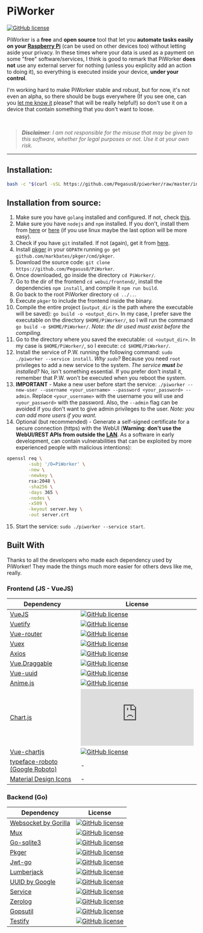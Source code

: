 # PiWorker 

[![GitHub license](https://img.shields.io/github/license/Pegasus8/piworker)](https://github.com/Pegasus8/piworker/blob/master/LICENSE.md)

PiWorker is a **free** and **open source** tool that let you **automate tasks easily on your [Raspberry Pi](https://www.raspberrypi.org)** (can be used on other devices too) without letting aside your privacy. In these times where your data is used as a payment on some "free" software/services, I think is good to remark that PiWorker **does not** use any external server for nothing (unless you explicity add an action to doing it), so everything is executed inside your device, **under your control**.

I'm working hard to make PiWorker stable and robust, but for now, it's not even an alpha, so there should be bugs everywhere (If you see one, can you [let me know it](https://github.com/Pegasus8/piworker/issues/new/choose) please? that will be really helpful!) so don't use it on a device that contain something that you don't want to loose.

<br>

> _**Disclaimer**: I am not responsible for the misuse that may be given to this software, whether for legal purposes or not. Use it at your own risk._

-----

## Installation:
```bash
bash -c "$(curl -sSL https://github.com/Pegasus8/piworker/raw/master/install.sh)"
```

## Installation from source:
1. Make sure you have `golang` installed and configured. If not, check [this](https://golang.org/doc/install).
2. Make sure you have `nodejs` and `npm` installed. If you don't, install them from [here](https://nodejs.org/en/) or [here](https://github.com/nodesource/distributions) (if you use linux maybe the last option will be more easy).
3. Check if you have `git` installed. If not (again), get it from [here](https://git-scm.com/downloads).
4. Install [pkger](https://github.com/markbates/pkger) in your `GOPATH` running `go get github.com/markbates/pkger/cmd/pkger`.
5. Download the source code: `git clone https://github.com/Pegasus8/PiWorker`.
6. Once downloaded, go inside the directory `cd PiWorker/`.
7. Go to the dir of the frontend `cd webui/frontend/`, install the dependencies `npm install`, and compile it `npm run build`.
8. Go back to the root PiWorker directory `cd ../..`.
9. Execute `pkger` to include the frontend inside the binary.
10. Compile the entire project (`output_dir` is the path where the executable will be saved): `go build -o <output_dir>`. In my case, I prefer save the executable on the directory `$HOME/PiWorker/`, so I will run the command `go build -o $HOME/PiWorker/`. *Note: the dir used must exist before the compiling.*
11. Go to the directory where you saved the executable: `cd <output_dir>`. In my case is `$HOME/PiWorker/`, so I execute: `cd $HOME/PiWorker/`.
12. Install the service of P.W. running the following command: `sudo ./piworker --service install`. *Why `sudo`?* Because you need `root` privileges to add a new service to the system. *The service **must** be installed?* No, isn't something essential. If you prefer don't install it, remember that P.W. won't be executed when you reboot the system.
13. **IMPORTANT** - Make a new user before start the service: `./piworker --new-user --username <your_username> --password <your_password> --admin`. Replace `<your_username>` with the username you will use and `<your_password>` with the password. Also, the `--admin` flag can be avoided if you don't want to give admin privileges to the user. *Note: you can add more users if you want.*
14. Optional (but recommended) - Generate a self-signed certificate for a secure connection (https) with the WebUI (**Warning**: **don't use the WebUI/REST APIs from outside the [LAN](https://en.wikipedia.org/wiki/Local_area_network)**. As a software in early development, can contain vulnerabilities that can be exploited by more experienced people with malicious intentions):
```bash
openssl req \
        -subj '/O=PiWorker' \
        -new \
        -newkey \
        rsa:2048 \
        -sha256 \
        -days 365 \
        -nodes \
        -x509 \
        -keyout server.key \
        -out server.crt
```
15. Start the service: `sudo ./piworker --service start`.


## Built With
Thanks to all the developers who made each dependency used by PiWorker! They made the things much more easier for others devs like me, really.

### Frontend (JS - VueJS)
Dependency | License
--- | ---
[VueJS](https://vuejs.org/) | [![GitHub license](https://img.shields.io/github/license/vuejs/vue)](https://github.com/vuejs/vue/blob/dev/LICENSE)
[Vuetify](https://vuetifyjs.com) | [![GitHub license](https://img.shields.io/github/license/vuetifyjs/vuetify)](https://github.com/vuetifyjs/vuetify/blob/master/LICENSE.md)
[Vue-router](https://router.vuejs.org/) | [![GitHub license](https://img.shields.io/github/license/vuejs/vue-router)](https://github.com/vuejs/vue-router/blob/dev/LICENSE)
[Vuex](https://vuex.vuejs.org/) | [![GitHub license](https://img.shields.io/github/license/vuejs/vuex)](https://github.com/vuejs/vuex/blob/dev/LICENSE)
[Axios](https://github.com/axios/axios) | [![GitHub license](https://img.shields.io/github/license/axios/axios)](https://github.com/axios/axios/blob/master/LICENSE)
[Vue.Draggable](https://github.com/SortableJS/Vue.Draggable) | [![GitHub license](https://img.shields.io/github/license/SortableJS/Vue.Draggable)](https://github.com/SortableJS/Vue.Draggable/blob/master/LICENSE)
[Vue-uuid](https://github.com/VitorLuizC/vue-uuid) | [![GitHub license](https://img.shields.io/github/license/VitorLuizC/vue-uuid)](https://github.com/VitorLuizC/vue-uuid/blob/master/LICENSE)
[Anime.js](https://animejs.com/) | [![GitHub license](https://img.shields.io/github/license/juliangarnier/anime)](https://github.com/juliangarnier/anime/blob/master/LICENSE.md)
[Chart.js](https://www.chartjs.org/) | [![GitHub license](https://img.shields.io/github/license/chartjs/Chart.js)](https://github.com/chartjs/Chart.js/blob/master/LICENSE.md)
[Vue-chartjs](https://vue-chartjs.org) | [![GitHub license](https://img.shields.io/github/license/apertureless/vue-chartjs)](https://github.com/apertureless/vue-chartjs/blob/develop/LICENSE.txt)
[typeface-roboto (Google Roboto)](https://github.com/KyleAMathews/typefaces/tree/master/packages/roboto) | -
[Material Design Icons](https://materialdesignicons.com/) | -

### Backend (Go)
Dependency | License
--- | ---
[Websocket by Gorilla](https://github.com/gorilla/websocket) | [![GitHub license](https://img.shields.io/github/license/gorilla/websocket)](https://github.com/gorilla/websocket/blob/master/LICENSE)
[Mux](https://github.com/gorilla/mux) | [![GitHub license](https://img.shields.io/github/license/gorilla/mux)](https://github.com/gorilla/mux/blob/master/LICENSE)
[Go-sqlite3](https://github.com/mattn/go-sqlite3) | [![GitHub license](https://img.shields.io/github/license/mattn/go-sqlite3)](https://github.com/mattn/go-sqlite3/blob/master/LICENSE)
[Pkger](https://github.com/markbates/pkger) | [![GitHub license](https://img.shields.io/github/license/markbates/pkger)](https://github.com/markbates/pkger/blob/master/LICENSE)
[Jwt-go](https://github.com/dgrijalva/jwt-go) | [![GitHub license](https://img.shields.io/github/license/dgrijalva/jwt-go)](https://github.com/dgrijalva/jwt-go/blob/master/LICENSE)
[Lumberjack](https://github.com/natefinch/lumberjack) | [![GitHub license](https://img.shields.io/github/license/natefinch/lumberjack)](https://github.com/natefinch/lumberjack/blob/v2.0/LICENSE)
[UUID by Google](https://github.com/google/uuid) | [![GitHub license](https://img.shields.io/github/license/google/uuid)](https://github.com/google/uuid/blob/master/LICENSE)
[Service](https://github.com/kardianos/service) | [![GitHub license](https://img.shields.io/github/license/kardianos/service)](https://github.com/kardianos/service/blob/master/LICENSE)
[Zerolog](https://github.com/rs/zerolog) | [![GitHub license](https://img.shields.io/github/license/rs/zerolog)](https://github.com/rs/zerolog/blob/master/LICENSE)
[Gopsutil](https://github.com/shirou/gopsutil) | [![GitHub license](https://img.shields.io/badge/license-BSD-green)](https://github.com/shirou/gopsutil/blob/master/LICENSE)
[Testify](https://github.com/stretchr/testify) | [![GitHub license](https://img.shields.io/github/license/stretchr/testify)](https://github.com/stretchr/testify/blob/master/LICENSE)
